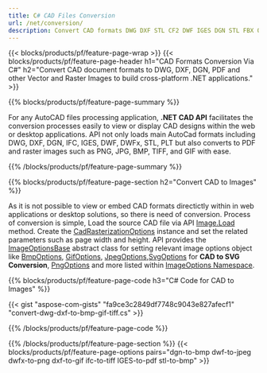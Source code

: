 ```yaml
---
title: C# CAD Files Conversion
url: /net/conversion/
description: Convert CAD formats DWG DXF STL CF2 DWF IGES DGN STL FBX OBJ with few lines of C# code via .NET library.
---
```


{{< blocks/products/pf/feature-page-wrap >}}
{{< blocks/products/pf/feature-page-header h1="CAD Formats Conversion Via C#" h2="Convert CAD document formats to DWG, DXF, DGN, PDF and other Vector and Raster Images to build cross-platform .NET applications." >}}

{{% blocks/products/pf/feature-page-summary %}}

For any AutoCAD files processing application, **.NET CAD API** facilitates the conversion processes easily to view or display CAD designs within the web or desktop applications. API not only loads main AutoCad formats including DWG, DXF, DGN, IFC, IGES, DWF, DWFx, STL, PLT but also converts to PDF and raster images such as PNG, JPG, BMP, TIFF, and GIF with ease.  

{{% /blocks/products/pf/feature-page-summary  %}}

{{% blocks/products/pf/feature-page-section  h2="Convert CAD to Images" %}}

As it is not possible to view or embed CAD formats directictly within in web applications or desktop solutions, so there is need of conversion. Process of conversion is simple, Load the source CAD file via API [Image.Load](https://apireference.aspose.com/cad/net/aspose.cad.image/load/methods/2) method. Create the [CadRasterizationOptions](https://apireference.aspose.com/cad/net/aspose.cad.imageoptions/cadrasterizationoptions) instance and set the related parameters such as page width and height. API provides the [ImageOptionsBase](https://apireference.aspose.com/cad/net/aspose.cad/imageoptionsbase) abstract class for setting relevant image options object like [BmpOptions](https://apireference.aspose.com/cad/net/aspose.cad.imageoptions/bmpoptions), [GifOptions](https://apireference.aspose.com/cad/net/aspose.cad.imageoptions/gifoptions), [JpegOptions](https://apireference.aspose.com/cad/net/aspose.cad.imageoptions/jpegoptions),[SvgOptions](https://apireference.aspose.com/cad/net/aspose.cad.imageoptions/svgoptions) for **CAD to SVG Conversion**, [PngOptions](https://apireference.aspose.com/cad/net/aspose.cad.imageoptions/pngoptions) and more listed within [ImageOptions Namespace](https://apireference.aspose.com/cad/net/aspose.cad.imageoptions).

{{% blocks/products/pf/feature-page-code h3="C# Code for CAD to Images" %}}

{{< gist "aspose-com-gists" "fa9ce3c2849df7748c9043e827afecf1" "convert-dwg-dxf-to-bmp-gif-tiff.cs" >}}

{{% /blocks/products/pf/feature-page-code  %}}

{{% /blocks/products/pf/feature-page-section %}}
{{< blocks/products/pf/feature-page-options pairs="dgn-to-bmp dwf-to-jpeg dwfx-to-png dxf-to-gif ifc-to-tiff IGES-to-pdf stl-to-bmp" >}}